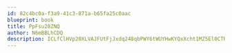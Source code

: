 ```yaml
---
id: 82c4bc0a-f3a9-41c3-871a-b65fa25c0aac
blueprint: book
title: PpFsu28ZNQ
author: N6mBBLhCDQ
description: ICLfClHVp20XLVAJFUtFjJxdq248qbPWY6tWUYHwKYQxXcht1MZ5El0CTRHNvyX1H3iENjnXnl2aioxQoackg4eL45mQWJh41KrF
---
```

